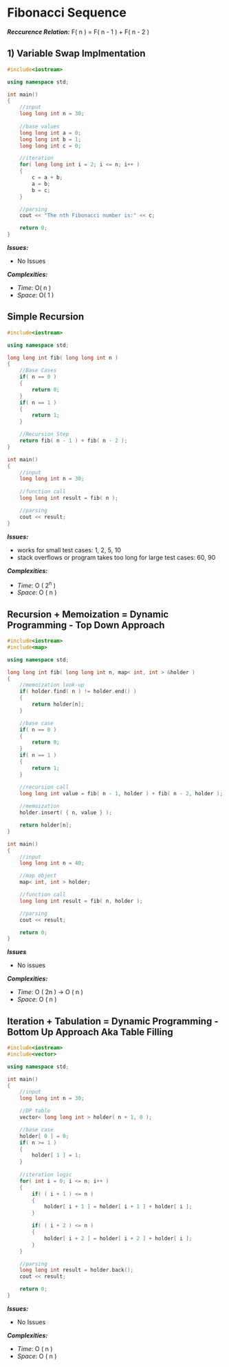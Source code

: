 # Fibonacci Sequence

***Reccurence Relation:*** F( n ) = F( n - 1 ) + F( n - 2 )

## 1) Variable Swap Implmentation

```cpp
#include<iostream>

using namespace std;

int main()
{
    //input
    long long int n = 30;
    
    //base values
    long long int a = 0;
    long long int b = 1;
    long long int c = 0;

    //iteration
    for( long long int i = 2; i <= n; i++ )
    {
        c = a + b;
        a = b;
        b = c;
    }

    //parsing
    cout << "The nth Fibonacci number is:" << c;

    return 0;
}
```

***Issues:***

- No Issues

***Complexities:***

- *Time*: O( n )
- *Space*: O( 1 )

## Simple Recursion

```cpp
#include<iostream>

using namespace std;

long long int fib( long long int n )
{
    //Base Cases
    if( n == 0 )
    {
        return 0;
    }
    if( n == 1 )
    {
        return 1;
    }

    //Recursion Step
    return fib( n - 1 ) + fib( n - 2 );
}

int main()
{
    //input
    long long int n = 30;
    
    //function call
    long long int result = fib( n ); 

    //parsing
    cout << result;
}
```

***Issues:***

- works for small test cases: 1, 2, 5, 10
- stack overflows or program takes too long for large test cases: 60, 90

***Complexities:***

- *Time*: O ( 2<sup>n</sup> )
- *Space*: O ( n )

## Recursion + Memoization = Dynamic Programming - Top Down Approach

```cpp
#include<iostream>
#include<map>

using namespace std;

long long int fib( long long int n, map< int, int > &holder )
{
    //memoization look-up
    if( holder.find( n ) != holder.end() )
    {
        return holder[n];
    }

    //base case
    if( n == 0 )
    {
        return 0;
    }
    if( n == 1 )
    {
        return 1;
    }

    //recursion call
    long long int value = fib( n - 1, holder ) + fib( n - 2, holder );
    
    //memoization 
    holder.insert( { n, value } );

    return holder[n];
}

int main()
{
    //input
    long long int n = 40;

    //map object
    map< int, int > holder;

    //function call
    long long int result = fib( n, holder );

    //parsing
    cout << result;

    return 0;
}
```

***Issues***

- No issues

***Complexities:***

- *Time*: O ( 2n ) &rarr; O ( n )
- *Space*: O ( n )

## Iteration + Tabulation = Dynamic Programming - Bottom Up Approach Aka Table Filling

```cpp
#include<iostream>
#include<vector>

using namespace std;

int main()
{
    //input
    long long int n = 30;

    //DP table
    vector< long long int > holder( n + 1, 0 );

    //base case
    holder[ 0 ] = 0;
    if( n >= 1 )
    { 
        holder[ 1 ] = 1;
    }
    
    //iteration logic
    for( int i = 0; i <= n; i++ )
    {
        if( ( i + 1 ) <= n ) 
        {
            holder[ i + 1 ] = holder[ i + 1 ] + holder[ i ];
        }

        if( ( i + 2 ) <= n )
        {
            holder[ i + 2 ] = holder[ i + 2 ] + holder[ i ];
        }
    }

    //parsing
    long long int result = holder.back();
    cout << result;

    return 0;
}
```

***Issues:***

- No Issues

***Complexities:***

- *Time*: O ( n )
- *Space*: O ( n )